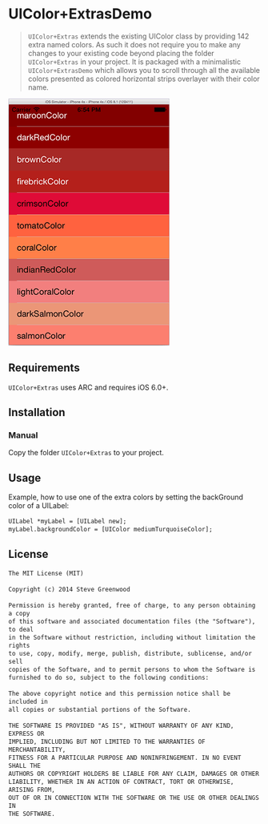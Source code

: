 # UIColor+ExtrasDemo

> `UIColor+Extras` extends the existing UIColor class by providing 142 extra named colors. As such it does not require you to make any changes to your existing code beyond placing the folder `UIColor+Extras` in your project. It is packaged with a minimalistic `UIColor+ExtrasDemo` which allows you to scroll through all the available colors presented as colored horizontal strips overlayer with their color name.

[![demo](images/UIColorExtrasDemoScreenshot.png)](https://www.youtube.com/watch?v=8TbNzHt2Rm4&feature=youtu.be)

## Requirements

`UIColor+Extras` uses ARC and requires iOS 6.0+.


## Installation

### Manual

Copy the folder `UIColor+Extras` to your project.

## Usage

Example, how to use one of the extra colors by setting the backGround color of a UILabel:

``` objc
UILabel *myLabel = [UILabel new];
myLabel.backgroundColor = [UIColor mediumTurquoiseColor];
```

## License

    The MIT License (MIT)

    Copyright (c) 2014 Steve Greenwood

    Permission is hereby granted, free of charge, to any person obtaining a copy
    of this software and associated documentation files (the "Software"), to deal
    in the Software without restriction, including without limitation the rights
    to use, copy, modify, merge, publish, distribute, sublicense, and/or sell
    copies of the Software, and to permit persons to whom the Software is
    furnished to do so, subject to the following conditions:

    The above copyright notice and this permission notice shall be included in
    all copies or substantial portions of the Software.

    THE SOFTWARE IS PROVIDED "AS IS", WITHOUT WARRANTY OF ANY KIND, EXPRESS OR
    IMPLIED, INCLUDING BUT NOT LIMITED TO THE WARRANTIES OF MERCHANTABILITY,
    FITNESS FOR A PARTICULAR PURPOSE AND NONINFRINGEMENT. IN NO EVENT SHALL THE
    AUTHORS OR COPYRIGHT HOLDERS BE LIABLE FOR ANY CLAIM, DAMAGES OR OTHER
    LIABILITY, WHETHER IN AN ACTION OF CONTRACT, TORT OR OTHERWISE, ARISING FROM,
    OUT OF OR IN CONNECTION WITH THE SOFTWARE OR THE USE OR OTHER DEALINGS IN
    THE SOFTWARE.


